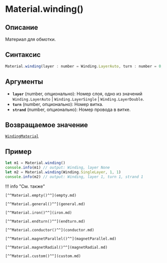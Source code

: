 # Material.winding()

## Описание
Материал для обмотки.

## Синтаксис
```javascript
Material.winding(layer : number = Winding.LayerAuto, turn : number = 0, strand : number = 0) : WindingMaterial
``` 

## Аргументы
- **`layer`** (number, опционально): Номер слоя, одно из значений `Winding.LayerAuto` | `Winding.LayerSingle` | `Winding.LayerDouble`.
- **`turn`** (number, опционально): Номер витка.
- **`strand`** (number, опционально): Номер провода в витке.

## Возвращаемое значение
[`WindingMaterial`](./../../../types/Materials/WindingMaterial/_index.md)

## Пример
``` javascript linenums="1"
let m1 = Material.winding()
console.info(m1) // output: Winding, layer None
let m2 = Material.winding(Winding.SingleLayer, 1, 1)
console.info(m2) // output: Winding, layer 1, turn 1, strand 1
``` 

!!! info "См. также"

    [^^Material.empty()^^](empty.md)

    [^^Material.general()^^](general.md)

    [^^Material.iron()^^](iron.md)

    [^^Material.endturn()^^](endturn.md)

    [^^Material.conductor()^^](conductor.md)

    [^^Material.magnetParallel()^^](magnetParallel.md)

    [^^Material.magnetRadial()^^](magnetRadial.md)
    
    [^^Material.custom()^^](custom.md)
